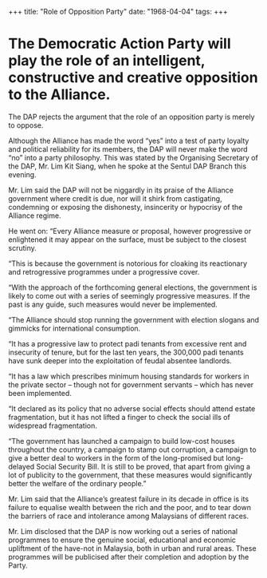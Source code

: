 +++ 
title: "Role of Opposition Party"
date: "1968-04-04"
tags:
+++

# The Democratic Action Party will play the role of an intelligent, constructive and creative opposition to the Alliance.

The DAP rejects the argument that the role of an opposition party is merely to oppose.

Although the Alliance has made the word “yes” into a test of party loyalty and political reliability for its members, the DAP will never make the word “no” into a party philosophy.
This was stated by the Organising Secretary of the DAP, Mr. Lim Kit Siang, when he spoke at the Sentul DAP Branch this evening.

Mr. Lim said the DAP will not be niggardly in its praise of the Alliance government where credit is due, nor will it shirk from castigating, condemning or exposing the dishonesty, insincerity or hypocrisy of the Alliance regime.

He went on: “Every Alliance measure or proposal, however progressive or enlightened it may appear on the surface, must be subject to the closest scrutiny.</u>

“This is because the government is notorious for cloaking its reactionary and retrogressive programmes under a progressive cover. 

“With the approach of the forthcoming general elections, the government is likely to come out with a series of seemingly progressive measures. If the past is any guide, such measures would never be implemented.

“The Alliance should stop running the government with election slogans and gimmicks for international consumption. 

“It has a progressive law to protect padi tenants from excessive rent and insecurity of tenure, but for the last ten years, the 300,000 padi tenants have sunk deeper into the exploitation of feudal absentee landlords.

“It has a law which prescribes minimum housing standards for workers in the private sector – though not for government servants – which has never been implemented.

“It declared as its policy that no adverse social effects should attend estate fragmentation, but it has not lifted a finger to check the social ills of widespread fragmentation.

“The government has launched a campaign to build low-cost houses throughout the country, a campaign to stamp out corruption, a campaign to give a better deal to workers in the form of the long-promised but long-delayed Social Security Bill. It is still to be proved, that apart from giving a lot of publicity to the government, that these measures would significantly better the welfare of the ordinary people.” 

Mr. Lim said that the Alliance’s greatest failure in its decade in office is its failure to equalise wealth between the rich and the poor, and to tear down the barriers of race and intolerance among Malaysians of different races.

Mr. Lim disclosed that the DAP is now working out a series of national programmes to ensure the genuine social, educational and economic upliftment of the have-not in Malaysia, both in urban and rural areas. These programmes will be publicised after their completion and adoption by the Party.
 
